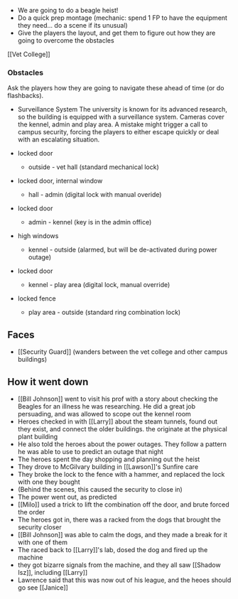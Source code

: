 
- We are going to do a beagle heist!
- Do a quick prep montage (mechanic: spend 1 FP to have the equipment they need... do a scene if its unusual)
- Give the players the layout, and get them to figure out how they are going to overcome the obstacles

[[Vet College]]
### Obstacles

Ask the players how they are going to navigate these ahead of time (or do flashbacks).

 - Surveillance System The university is known for its advanced research, so the building is equipped with a surveillance system. Cameras cover the kennel, admin and play area. A mistake might trigger a call to campus security, forcing the players to either escape quickly or deal with an escalating situation.

- locked door 
	- outside - vet hall (standard mechanical lock)
- locked door, internal window 
	- hall - admin (digital lock with manual overide)
- locked door 
	- admin - kennel (key is in the admin office)
- high windows 
	- kennel - outside (alarmed, but will be de-activated during power outage)
- locked door 
	- kennel - play area (digital lock, manual override)
- locked fence 
	- play area - outside (standard ring combination lock)
## Faces
- [[Security Guard]] (wanders between the vet college and other campus buildings)

## How it went down

- [[Bill Johnson]] went to visit his prof with a story about checking the Beagles for an illness he was researching. He did a great job persuading, and was allowed to scope out the kennel room
- Heroes checked in with [[Larry]] about the steam tunnels, found out they exist, and connect the older buildings. the originate at the physical plant building
- He also told the heroes about the power outages. They follow a pattern he was able to use to predict an outage that night
- The heroes spent the day shopping and planning out the heist
- They drove to McGilvary building in [[Lawson]]'s Sunfire care
- They broke the lock to the fence with a hammer, and replaced the lock with one they bought
- (Behind the scenes, this caused the security to close in)
- The power went out, as predicted 
- [[Milo]] used a trick to lift the combination off the door, and brute forced the order
- The heroes got in, there was a racked from the dogs that brought the security closer
- [[Bill Johnson]] was able to calm the dogs, and they made a break for it with one of them
- The raced back to [[Larry]]'s lab, dosed the dog and fired up the machine
- they got bizarre signals from the machine, and they all saw [[Shadow Isz]], including [[Larry]]
- Lawrence said that this was now out of his league, and the heoes should go see [[Janice]]
